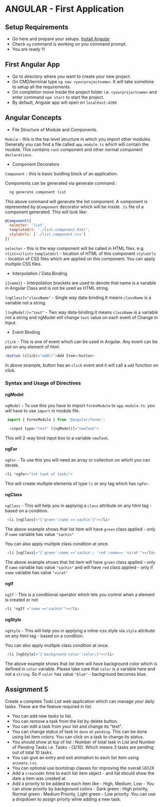 # ANGULAR - First Application

## Setup Requirements

* Go here and prepare your setups. [Install Angular](https://angular.io/guide/quickstart)
* Check `ng` command is working on you command prompt.
* You are ready !!!

## First Angular App

* Go to directory where you want to create your new project.
* On CMD/terminal type `ng new <yourprojectname>`. It will take sometime to setup all the requirements.
* On completion move inside the project folder i.e. `<yourprojectname>` and enter command `npm start` to start the project.
* By default, Angular app will open on `localhost:4200`

## Angular Concepts

* File Structure of Module and Components.

`Module` - this is the top level structure in which you import other modules. Generally you can find a file called `app.module.ts` which will contain the module. This contains `root` component and other normal component `declarations`.

* Component Decorators

`Component` - this is basic buidling block of an application.

Components can be generated via generate command :

```javascript
  ng generate component list
```

This above command will generate the list component.
A component is represented by `@Component` decorator which will be inside `.ts` file of a component generated. This will look like:

```javascript
@Component({
  selector: 'list',
  templateUrl: './list.component.html',
  styleUrls: ['./list.component.css']
})
```

`selector` - this is the way component will be called in HTML files. e.g. `<list></list>`
`templateUrl` - location of HTML of this component
`styleUrls` - location of CSS files which are applied on this component. You can apply multiple CSS files.

* Interpolation / Data Binding

`{{name}}` - Interpolation brackets are used to denote that name is a variable in Angular Class and is not be used as HTML string.

`[ngClass]="className"` - Single way data-binding.It means `className` is a variable not a string.

`[(ngModel)]="text"` - Two way data-binding.It means `className` is a variable not a string and ngModel will change `text` value on each event of Change in Input.

* Event Binding

 `click` - This is one of event which can be used in Angular. Any event can be put on any element of html.

 ```javascript
 <button (click)="add()">Add Item</button>
 ```

 In above example, button has an `click` event and it will call a `add` function on click.

### Syntax and Usage of Directives

#### ngModel

`ngModel` - To use this you have to import `FormsModule` to `app.module.ts`. you will have to use `import` in module file.

```javascript
 import { FormsModule } from '@angular/forms';
```

```javascript
  <input type="text" [(ngModel)]="newTask">
```

This will 2-way bind input box to a variable `newTask`.

#### ngFor

`ngFor` - To use this you will need an array or collection on which you can iterate.

```javascript
<li *ngFor="let task of tasks">
```

This will create multiple elements of type `li` or any tag which has `ngFor`.

#### ngClass

`ngClass` - This will help you in applying a `class` attribute on any html tag - based on a condition.

```javascript
 <li [ngClass]="{'green':name =='sachin'}"></li>
 ```

 The above example shows that list item will have `green` class applied - only if `name` variable has value `"sachin"`

 You can also apply multiple class condition at once.

```javascript
 <li [ngClass]="{'green':name =='sachin'; 'red':name== 'virat'"></li>
 ```

 The above example shows that list item will have `green` class applied - only if `name` variable has value `"sachin"` and will have `red` class applied - only if `name` variable has value `"virat"`

#### ngIf

 `ngIf` - This is a conditional operator which lets you control when a element is created or not

 ```javascript
 <li *ngIf ="name =='sachin'"></li>
 ```

#### ngStyle

`ngStyle` - This will help you in applying a inline-css style via `style` attribute on any html tag - based on a condition.

You can also apply multiple class condition at once.

```javascript
 <li [ngStyle]="{'background-color':color;}"></li>
 ```

 The above example shows that list item will have background color which is defined in `color` variable. Please take care that `color` is a variable here and not a `string`. So if `color` has value `"blue"` - background becomes blue.

## Assignment 5

Create a complete Todo List web application which can manage your daily tasks. These are the feature required in list.

* You can add new tasks to list.
* You can remove a task from the list by delete button.
* You can edit a task from your list and change its "text".
* You can change status of task to `done` or `pending`. This can be done using list item colors. You can click on a task to change its status.
* You should show at top of list : Number of total task in List and Number of Pending Tasks i.e. Tasks - (3/10). Which means 3 tasks are pending out of total 10 tasks.
* You can give an entry and exit animation to each list item using `animate.css`.
* You can optional use bootstrap classes for improving the overall UI/UX
* Add a `createdAt` time to each list item object - and list should show the date a item was created at.
* Add a priority to be added to each item like - High, Medium, Low - You can show priority by background colors - Dark green : High priority, Normal green : Medium Priority, Light green - Low priority. You can use a dropdown to assign priorty while adding a new task.
